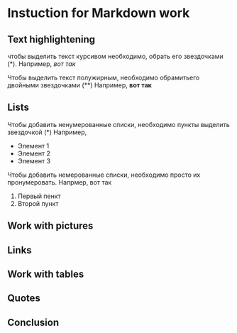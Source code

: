 # Instuction for Markdown work

## Text highlightening

чтобы выделить текст курсивом необходимо, обрать его звездочками (*). Например, *вот так*

Чтобы выделить текст полужирным, необходимо обрамитьего двойными звездочками (**) Например, **вот так**

## Lists

Чтобы добавить ненумерованные списки, необходимо пункты выделить звездочкой (*)
Например, 
* Элемент 1
* Элемент 2
* Элемент 3

Чтобы добавить немерованные списки, необходимо просто их пронумеровать. Напрмер, вот так
1. Первый пенкт
2. Второй пункт



## Work with pictures

## Links

## Work with tables

## Quotes

## Conclusion
